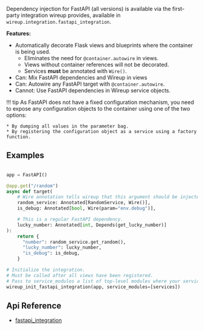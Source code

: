 Dependency injection for FastAPI (all versions) is available via the first-party integration wireup provides, available in
`wireup.integration.fastapi_integration`.


**Features:**

* Automatically decorate Flask views and blueprints where the container is being used.
    * Eliminates the need for `@container.autowire` in views.
    * Views without container references will not be decorated.
    * Services **must** be annotated with `Wire()`.
* Can: Mix FastAPI dependencies and Wireup in views
* Can: Autowire any FastAPI target with `@container.autowire`.
* Cannot: Use FastAPI dependencies in Wireup service objects.

!!! tip
    As FastAPI does not have a fixed configuration mechanism, you need to expose
    any configuration objects to the container using one of the two options: 

    * By dumping all values in the parameter bag.
    * By registering the configuration object as a service using a factory function.

## Examples

```python

app = FastAPI()

@app.get("/random")
async def target(
    # Wire annotation tells wireup that this argument should be injected.
    random_service: Annotated[RandomService, Wire()],
    is_debug: Annotated[bool, Wire(param="env.debug")],

    # This is a regular FastAPI dependency.
    lucky_number: Annotated[int, Depends(get_lucky_number)]
):
    return {
      "number": random_service.get_random(), 
      "lucky_number": lucky_number,
      "is_debug": is_debug,
    }

# Initialize the integration.
# Must be called after all views have been registered.
# Pass to service_modules a list of top-level modules where your services reside.
wireup_init_fastapi_integration(app, service_modules=[services])
```

## Api Reference

* [fastapi_integration](../class/fastapi_integration.md)
